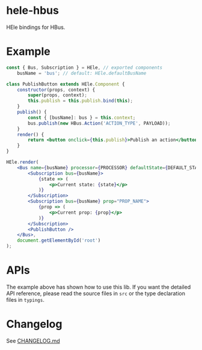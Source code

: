 # hele-hbus

HEle bindings for HBus.

# Example

```jsx
const { Bus, Subscription } = HEle, // exported components
    busName = 'bus'; // default: HEle.defaultBusName

class PublishButton extends HEle.Component {
    constructor(props, context) {
        super(props, context);
        this.publish = this.publish.bind(this);
    }
    publish() {
        const { [busName]: bus } = this.context;
        bus.publish(new HBus.Action('ACTION_TYPE', PAYLOAD));
    }
    render() {
        return <button onclick={this.publish}>Publish an action</button>;
    }
}

HEle.render(
    <Bus name={busName} processor={PROCESSOR} defaultState={DEFAULT_STATE}>
        <Subscription bus={busName}>
            {state => (
                <p>Current state: {state}</p>
            )}
        </Subscription>
        <Subscription bus={busName} prop="PROP_NAME">
            {prop => (
                <p>Current prop: {prop}</p>
            )}
        </Subscription>
        <PublishButton />
    </Bus>,
    document.getElementById('root')
);
```

# APIs

The example above has shown how to use this lib. If you want the detailed API reference, please read the source files in `src` or the type declaration files in `typings`.

# Changelog

See [CHANGELOG.md](CHANGELOG.md)
